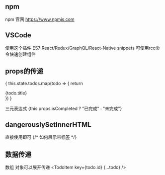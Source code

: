 
## npm
 npm 官网 
  https://www.npmjs.com

## VSCode
 使用这个插件 ES7 React/Redux/GraphQL/React-Native snippets
 可使用rcc命令快速创建组件

 ## props的传递

  {
    this.state.todos.map(todo => {
        return <div key={todo.id}>{todo.title}</div>
    })
  }

  三元表达式 
  {this.props.isCompleted ? "已完成" : "未完成"}


##  dangerouslySetInnerHTML
直接使用即可
  {/* 如何展示带标签 */}
  <div dangerouslySetInnerHTML={{__html:this.state.article}}></div>

## 数据传递
数组 对象可以展开传递
  <TodoItem 
    key={todo.id}
    {...todo}
  />


